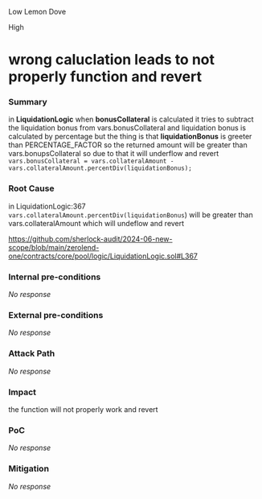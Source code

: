 Low Lemon Dove

High

# wrong caluclation leads to not   properly  function and revert

### Summary

in **LiquidationLogic**  when **bonusCollateral** is calculated  it tries to subtract  the liquidation bonus from vars.bonusCollateral  and  liquidation bonus is calculated by percentage   but the  thing is that   **liquidationBonus** is greeter than PERCENTAGE_FACTOR so the returned amount will be greater than vars.bonupsCollateral so due to that it will underflow and revert        `vars.bonusCollateral = vars.collateralAmount - vars.collateralAmount.percentDiv(liquidationBonus);`


### Root Cause

in LiquidationLogic:367 ` vars.collateralAmount.percentDiv(liquidationBonus`) will be greater than    vars.collateralAmount  which will undeflow and revert  

https://github.com/sherlock-audit/2024-06-new-scope/blob/main/zerolend-one/contracts/core/pool/logic/LiquidationLogic.sol#L367

### Internal pre-conditions

_No response_

### External pre-conditions

_No response_

### Attack Path

_No response_

### Impact

the function will not properly work and revert     

### PoC

_No response_

### Mitigation

_No response_